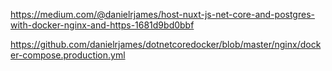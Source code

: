 https://medium.com/@danielrjames/host-nuxt-js-net-core-and-postgres-with-docker-nginx-and-https-1681d9bd0bbf

https://github.com/danielrjames/dotnetcoredocker/blob/master/nginx/docker-compose.production.yml

